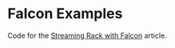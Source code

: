 # Falcon Examples

Code for the [Streaming Rack with Falcon](https://www.codeotaku.com/journal/2024-11/streaming-rack/index) article.
